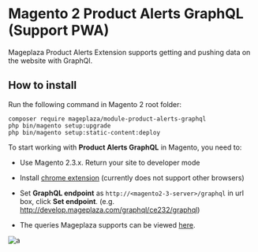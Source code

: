 # Magento 2 Product Alerts GraphQL (Support PWA)
Mageplaza Product Alerts Extension supports getting and pushing data on the website with GraphQl.

## How to install
Run the following command in Magento 2 root folder:

```
composer require mageplaza/module-product-alerts-graphql
php bin/magento setup:upgrade
php bin/magento setup:static-content:deploy
```
To start working with **Product Alerts GraphQL** in Magento, you need to:

- Use Magento 2.3.x. Return your site to developer mode

- Install [chrome extension](https://chrome.google.com/webstore/detail/chromeiql/fkkiamalmpiidkljmicmjfbieiclmeij?hl=en) (currently does not support other browsers)

- Set **GraphQL endpoint** as `http://<magento2-3-server>/graphql` in url box, click **Set endpoint**. (e.g. http://develop.mageplaza.com/graphql/ce232/graphql)

- The queries Mageplaza supports can be viewed [here](https://documenter.getpostman.com/view/10589000/SzS4RT6V?version=latest).


![a](https://i.imgur.com/o5ePWCM.png)
